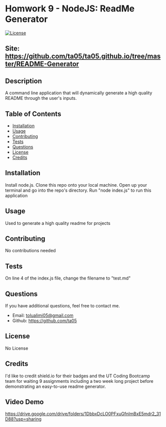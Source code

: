 # Homwork 9 - NodeJS: ReadMe Generator

[![License](https://img.shields.io/badge/license-None-green.svg)](https://shields.io/)

## Site: https://github.com/ta05/ta05.github.io/tree/master/README-Generator

## Description

A command line application that will dynamically generate a high quality README through the user's inputs.

## Table of Contents

-   [Installation](#installation)
-   [Usage](#usage)
-   [Contributing](#contributing)
-   [Tests](#tests)
-   [Questions](#questions)
-   [License](#license)
-   [Credits](#credits)

## Installation

Install node.js. Clone this repo onto your local machine. Open up your terminal and go into the repo's directory. Run "node index.js" to run this application

## Usage

Used to generate a high quality readme for projects

## Contributing

No contributions needed

## Tests

On line 4 of the index.js file, change the filename to "test.md"

## Questions

If you have additional questions, feel free to contact me.

-   Email: tolualimi05@gmail.com
-   Github: https://github.com/ta05

## License

No License

## Credits

I'd like to credit shield.io for their badges and the UT Coding Bootcamp team for waiting 9 assignments including a two week long project before demonstrating an easy-to-use readme generator.

## Video Demo

https://drive.google.com/drive/folders/1DbbxDcLO0PFxuGfnImBxE5mdr2_31D88?usp=sharing

